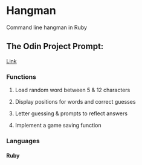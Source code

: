 # Hangman
Command line hangman in Ruby

## The Odin Project Prompt:
[Link](https://www.theodinproject.com/courses/ruby-programming/lessons/file-i-o-and-serialization?ref=lnav)

### Functions
1. Load random word between 5 & 12 characters

2. Display positions for words and correct guesses

3. Letter guessing & prompts to reflect answers

4. Implement a game saving function


### Languages
#### Ruby
